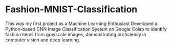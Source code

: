 # Fashion-MNIST-Classification
This was my first project as a Machine Learning Enthusiast
Developed a Python-based CNN Image Classification System on Google Colab to identify fashion items from grayscale images, demonstrating proficiency in computer vision and deep learning.
